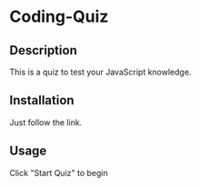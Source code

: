 # Coding-Quiz

## Description

This is a quiz to test your JavaScript knowledge.

## Installation

Just follow the link.

## Usage

Click "Start Quiz" to begin

